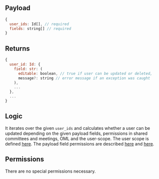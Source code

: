 ## Payload

```js
{
  user_ids: Id[], // required
  fields: string[] // required
}
```

## Returns

```js
{
  user_id: Id: {
    field: str: (
      editable: boolean, // true if user can be updated or deleted, 
      message?: string // error message if an exception was caught
    ),
    ... 
  },
  ...
}
```

## Logic

It iterates over the given `user_ids` and calculates whether a user can be updated depending on the given payload fields, permissions in shared committees and meetings, OML and the user-scope. The user scope is defined [here](https://github.com/OpenSlides/OpenSlides/wiki/Users#user-scopes). The payload field permissions are described [here](https://github.com/OpenSlides/openslides-backend/blob/main/docs/actions/user.update.md) and [here](https://github.com/OpenSlides/openslides-backend/blob/main/docs/actions/user.create.md).

## Permissions

There are no special permissions necessary.